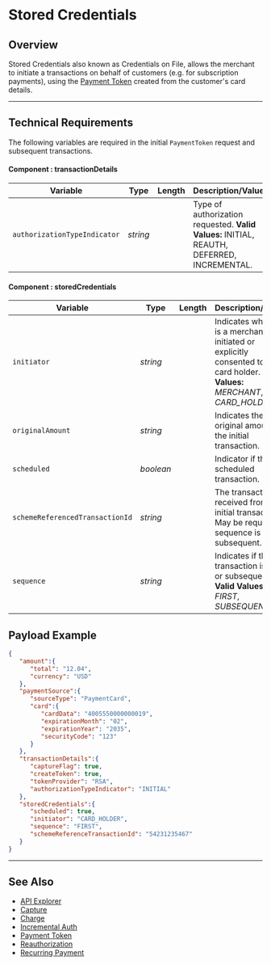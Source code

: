 # Stored Credentials

## Overview

Stored Credentials also known as Credentials on File, allows the merchant to initiate a transactions on behalf of customers (e.g. for subscription payments), using the [Payment Token](?path=docs/Resources/API-Documents/Payments_VAS/Payment-Token.md) created from the customer's card details.

---

## Technical Requirements

The following variables are required in the initial `PaymentToken` request and subsequent transactions.

#### Component : transactionDetails

| Variable | Type | Length | Description/Values |
| -------- | -- | ------------ | ------------------ |
| `authorizationTypeIndicator` | *string* |  | Type of authorization requested. **Valid Values:** INITIAL, REAUTH, DEFERRED, INCREMENTAL. |

#### Component : storedCredentials

| Variable | Type | Length | Description/Values |
| -------- | -- | ------------ | ------------------ |
| `initiator` | *string* |  | Indicates whether it is a merchant-initiated or explicitly consented to by card holder. **Valid Values:** *MERCHANT*, *CARD_HOLDER* |
| `originalAmount` | *string* |  | Indicates the original amount of the initial transaction. |
| `scheduled` | *boolean* |  | Indicator if this is a scheduled transaction. |
| `schemeReferencedTransactionId` | *string* |  | The transaction ID received from the initial transaction. May be required if sequence is subsequent. |
| `sequence` | *string* |  | Indicates if the transaction is first or subsequent. **Valid Values:** *FIRST*, *SUBSEQUENT* |

## Payload Example

```json
{
   "amount":{
      "total": "12.04",
      "currency": "USD"
   },
   "paymentSource":{
      "sourceType": "PaymentCard",
      "card":{
         "cardData": "4005550000000019",
         "expirationMonth": "02",
         "expirationYear": "2035",
         "securityCode": "123"
      }
   },
   "transactionDetails":{
      "captureFlag": true,
      "createToken": true,
      "tokenProvider": "RSA",
      "authorizationTypeIndicator": "INITIAL"
   },
   "storedCredentials":{
      "scheduled": true,
      "initiator": "CARD_HOLDER",
      "sequence": "FIRST",
      "schemeReferenceTransactionId": "54231235467"
   }
}
```

---

## See Also

- [API Explorer](url)
- [Capture](?path=docs/Resources/API-Documents/Payments/Capture.md)
- [Charge](?path=docs/Resources/API-Documents/Payments/Charges.md)
- [Incremental Auth](?path=docs/Resources/Guides/Authorizations/Incremental-Auth.md)
- [Payment Token](?path=docs/Resources/API-Documents/Payments_VAS/Payment-Token.md)
- [Reauthorization](?path=docs/Resources/Guides/Authorizations/Re-Auth.md)
- [Recurring Payment](?path=docs/Resources/Guides/Bill-Payments/Recurring-Installments.md)
